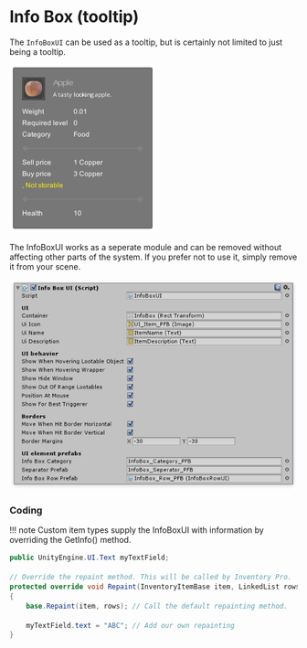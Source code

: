 # Info Box (tooltip)

The `InfoBoxUI` can be used as a tooltip, but is certainly not limited to just being a tooltip.

![](Assets/InfoBox.png)

The InfoBoxUI works as a seperate module and can be removed without affecting other parts of the system. If you prefer not to use it, simply remove it from your scene.

![](Assets/InfoBoxUI.png)

### Coding

!!! note
	Custom item types supply the InfoBoxUI with information by overriding the GetInfo() method.

```csharp
public UnityEngine.UI.Text myTextField;

// Override the repaint method. This will be called by Inventory Pro.
protected override void Repaint(InventoryItemBase item, LinkedList rows)
{
	base.Repaint(item, rows); // Call the default repainting method.

	myTextField.text = "ABC"; // Add our own repainting
}
```